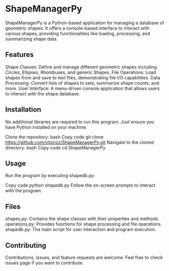 # ShapeManagerPy

ShapeManagerPy is a Python-based application for managing a database of geometric shapes. It offers a console-based interface to interact with various shapes, providing functionalities like loading, processing, and summarizing shape data.

## Features

Shape Classes: Define and manage different geometric shapes including Circles, Ellipses, Rhombuses, and generic Shapes.
File Operations: Load shapes from and save to text files, demonstrating file I/O capabilities.
Data Processing: Convert lists of shapes to sets, summarize shape counts, and more.
User Interface: A menu-driven console application that allows users to interact with the shape database.

## Installation

No additional libraries are required to run this program. Just ensure you have Python installed on your machine.

Clone the repository:
bash
Copy code
git clone https://github.com/vitorizz/ShapeManagerPy.git
Navigate to the cloned directory:
bash
Copy code
cd ShapeManagerPy

## Usage

Run the program by executing shapedb.py:

Copy code
python shapedb.py
Follow the on-screen prompts to interact with the program.

## Files

shapes.py: Contains the shape classes with their properties and methods.
operations.py: Provides functions for shape processing and file operations.
shapedb.py: The main script for user interaction and program execution.

## Contributing

Contributions, issues, and feature requests are welcome. Feel free to check issues page if you want to contribute.
